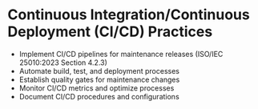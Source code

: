 # Continuous Integration/Continuous Deployment (CI/CD) Practices

- Implement CI/CD pipelines for maintenance releases (ISO/IEC 25010:2023 Section 4.2.3)
- Automate build, test, and deployment processes
- Establish quality gates for maintenance changes
- Monitor CI/CD metrics and optimize processes
- Document CI/CD procedures and configurations